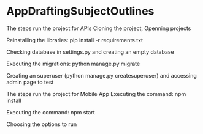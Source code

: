 # AppDraftingSubjectOutlines
The steps run the project for APIs
Cloning the project, Openning projects

Reinstalling the libraries: pip install -r requirements.txt

Checking database in settings.py and creating an empty database

Executing the migrations: python manage.py migrate

Creating an superuser (python manage.py createsuperuser) and accessing admin page to test



The steps run the project for Mobile App
Executing the command: npm install

Executing the command: npm start

Choosing the options to run
